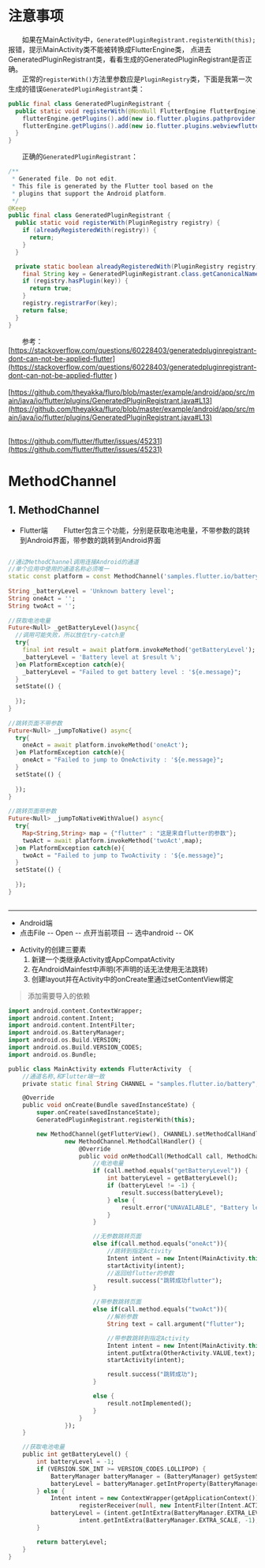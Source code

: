 # 注意事项
&emsp;&emsp;如果在MainActivity中，`GeneratedPluginRegistrant.registerWith(this);`报错，提示MainActivity类不能被转换成FlutterEngine类，
点进去GeneratedPluginRegistrant类，看看生成的GeneratedPluginRegistrant是否正确。  
&emsp;&emsp;正常的`registerWith()`方法里参数应是`PluginRegistry`类，下面是我第一次生成的错误`GeneratedPluginRegistrant`类：

```java
public final class GeneratedPluginRegistrant {
  public static void registerWith(@NonNull FlutterEngine flutterEngine) {
    flutterEngine.getPlugins().add(new io.flutter.plugins.pathprovider.PathProviderPlugin());
    flutterEngine.getPlugins().add(new io.flutter.plugins.webviewflutter.WebViewFlutterPlugin());
  }
}
```

&emsp;&emsp;正确的`GeneratedPluginRegistrant`：

```java
/**
 * Generated file. Do not edit.
 * This file is generated by the Flutter tool based on the
 * plugins that support the Android platform.
 */
@Keep
public final class GeneratedPluginRegistrant {
  public static void registerWith(PluginRegistry registry) {
    if (alreadyRegisteredWith(registry)) {
      return;
    }
  }

  private static boolean alreadyRegisteredWith(PluginRegistry registry) {
    final String key = GeneratedPluginRegistrant.class.getCanonicalName();
    if (registry.hasPlugin(key)) {
      return true;
    }
    registry.registrarFor(key);
    return false;
  }
}
```

&emsp;&emsp;参考：  
[https://stackoverflow.com/questions/60228403/generatedpluginregistrant-dont-can-not-be-applied-flutter](https://stackoverflow.com/questions/60228403/generatedpluginregistrant-dont-can-not-be-applied-flutter )  
&emsp;&emsp;[https://github.com/theyakka/fluro/blob/master/example/android/app/src/main/java/io/flutter/plugins/GeneratedPluginRegistrant.java#L13](https://github.com/theyakka/fluro/blob/master/example/android/app/src/main/java/io/flutter/plugins/GeneratedPluginRegistrant.java#L13)  
&emsp;&emsp;  

[https://github.com/flutter/flutter/issues/45231](https://github.com/flutter/flutter/issues/45231)
	




# MethodChannel
## 1. MethodChannel
* Flutter端
&emsp;&emsp;Flutter包含三个功能，分别是获取电池电量，不带参数的跳转到Android界面，带参数的跳转到Android界面

```dart

//通过MethodChannel调用连接Android的通道
//单个应用中使用的通道名称必须唯一
static const platform = const MethodChannel('samples.flutter.io/battery');
  
String _batteryLevel = 'Unknown battery level';
String oneAct = '';
String twoAct = '';
	
//获取电池电量
Future<Null> _getBatteryLevel()async{
  //调用可能失败，所以放在try-catch里
  try{
    final int result = await platform.invokeMethod('getBatteryLevel');
    _batteryLevel = 'Battery level at $result %';
  }on PlatformException catch(e){
    _batteryLevel = "Failed to get battery level : '${e.message}";
  }
  setState(() {
		
  });
}
	
//跳转页面不带参数
Future<Null> _jumpToNative() async{
  try{
    oneAct = await platform.invokeMethod('oneAct');
  }on PlatformException catch(e){
    oneAct = "Failed to jump to OneActivity : '${e.message}";
  }
  setState(() {
     
  });
}
	
//跳转页面带参数
Future<Null> _jumpToNativeWithValue() async{
  try{
    Map<String,String> map = {"flutter" : "这是来自flutter的参数"};
   	twoAct = await platform.invokeMethod('twoAct',map);
  }on PlatformException catch(e){
    twoAct = "Failed to jump to TwoActivity : '${e.message}";
  }
  setState(() {
		
  });
}
	
```

***

* Android端
* 点击File -- Open -- 点开当前项目 -- 选中android -- OK
- Activity的创建三要素
	1. 新建一个类继承Activity或AppCompatActivity
	2. 在AndroidMainfest中声明(不声明的话无法使用无法跳转)
	3. 创建layout并在Activity中的onCreate里通过setContentView绑定
	
> 添加需要导入的依赖
	
```dart
import android.content.ContextWrapper;
import android.content.Intent;
import android.content.IntentFilter;
import android.os.BatteryManager;
import android.os.Build.VERSION;
import android.os.Build.VERSION_CODES;
import android.os.Bundle;
```

```dart
public class MainActivity extends FlutterActivity  {
    //通道名称,和Flutter端一致
    private static final String CHANNEL = "samples.flutter.io/battery";

    @Override
    public void onCreate(Bundle savedInstanceState) {
        super.onCreate(savedInstanceState);
        GeneratedPluginRegistrant.registerWith(this);

        new MethodChannel(getFlutterView(), CHANNEL).setMethodCallHandler(
                new MethodChannel.MethodCallHandler() {
                    @Override
                    public void onMethodCall(MethodCall call, MethodChannel.Result result) {
                        //电池电量
                        if (call.method.equals("getBatteryLevel")) {
                            int batteryLevel = getBatteryLevel();
                            if (batteryLevel != -1) {
                                result.success(batteryLevel);
                            } else {
                                result.error("UNAVAILABLE", "Battery level not available.", null);
                            }
                        }

                        //无参数跳转页面
                        else if(call.method.equals("oneAct")){
                            //跳转到指定Activity
                            Intent intent = new Intent(MainActivity.this,MyFlutterActivity.class);
                            startActivity(intent);
                            //返回给flutter的参数
                            result.success("跳转成功flutter");
                        }

                        //带参数跳转页面
                        else if(call.method.equals("twoAct")){
                            //解析参数
                            String text = call.argument("flutter");

                            //带参数跳转到指定Activity
                            Intent intent = new Intent(MainActivity.this,OtherActivity.class);
                            intent.putExtra(OtherActivity.VALUE,text);
                            startActivity(intent);

                            result.success("跳转成功");
                        }

                        else {
                            result.notImplemented();
                        }
                    }
                });
    }

    //获取电池电量
    public int getBatteryLevel() {
        int batteryLevel = -1;
        if (VERSION.SDK_INT >= VERSION_CODES.LOLLIPOP) {
            BatteryManager batteryManager = (BatteryManager) getSystemService(BATTERY_SERVICE);
            batteryLevel = batteryManager.getIntProperty(BatteryManager.BATTERY_PROPERTY_CAPACITY);
        } else {
            Intent intent = new ContextWrapper(getApplicationContext()).
                    registerReceiver(null, new IntentFilter(Intent.ACTION_BATTERY_CHANGED));
            batteryLevel = (intent.getIntExtra(BatteryManager.EXTRA_LEVEL, -1) * 100) /
                    intent.getIntExtra(BatteryManager.EXTRA_SCALE, -1);
        }

        return batteryLevel;
    }
}
```
	
	
	
	
